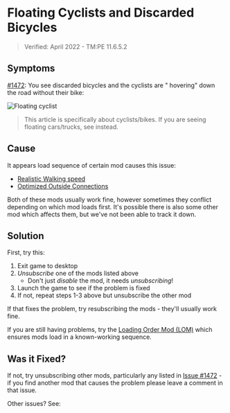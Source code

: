 # Floating Cyclists and Discarded Bicycles

> Verified: April 2022 - TM:PE 11.6.5.2

## Symptoms

[#1472](https://github.com/CitiesSkylinesMods/TMPE/issues/1472): You see discarded bicycles and the cyclists are "
hovering" down the road without their bike:

![Floating cyclist](https://user-images.githubusercontent.com/1386719/158747056-013833b5-c327-4016-a997-047baa017621.png)

> This article is specifically about cyclists/bikes. If you are seeing floating cars/trucks,
> see [](Floating-vehicles.md) instead.

## Cause

It appears load sequence of certain mod causes this issue:

* [Realistic Walking speed](https://steamcommunity.com/sharedfiles/filedetails/?id=1412844620)
* [Optimized Outside Connections](https://steamcommunity.com/sharedfiles/filedetails/?id=1721492498)

Both of these mods usually work fine, however sometimes they conflict depending on which mod loads first. It's possible
there is also some other mod which affects them, but we've not been able to track it down.

## Solution

First, try this:

1. Exit game to desktop
2. _Unsubscribe_ one of the mods listed above
    * Don't just _disable_ the mod, it needs _unsubscribing_!
3. Launch the game to see if the problem is fixed
4. If not, repeat steps 1-3 above but unsubscribe the other mod

If that fixes the problem, try resubscribing the mods - they'll usually work fine.

If you are still having problems, try
the [Loading Order Mod (LOM)](https://steamcommunity.com/sharedfiles/filedetails/?id=2620852727) which ensures mods load
in a known-working sequence.

## Was it Fixed?

If not, try unsubscribing other mods, particularly any listed
in [Issue #1472](https://github.com/CitiesSkylinesMods/TMPE/issues/1472) - if you find another mod that causes the
problem please leave a comment in that issue.

Other issues? See: [](Troubleshooting.md)